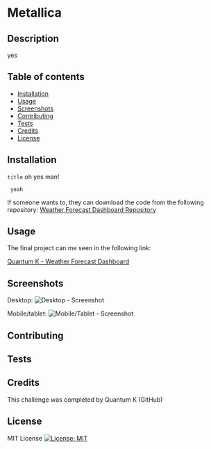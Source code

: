 
# Metallica

## Description
yes


## Table of contents
* [Installation ](#installation)
* [Usage](#usage)
* [Screenshots](#screenshots)
* [Contributing](#contributing)
* [Tests](#tests)
* [Credits](#credits)
* [License](#license)

## Installation 

```title``` oh yes man!
```
 yeah
```

If someone wants to, they can download the code from the following repository: 
[Weather Forecast Dashboard Repository](https://github.com/QuantumK9/weather-dashboard)


## Usage

The final project can me seen in the following link:

[Quantum K - Weather Forecast Dashboard](https://quantumk9.github.io/weather-dashboard/)




## Screenshots
Desktop:
![Desktop - Screenshot](./assets/images/desktop.jpg)

Mobile/tablet:
![Mobile/Tablet - Screenshot](./assets/images/mobile-tablet.jpg)

## Contributing

## Tests

## Credits

This challenge was completed by Quantum K (GitHub)


## License 

MIT License
[![License: MIT](https://img.shields.io/badge/License-MIT-yellow.svg)](https://opensource.org/licenses/MIT)
  
